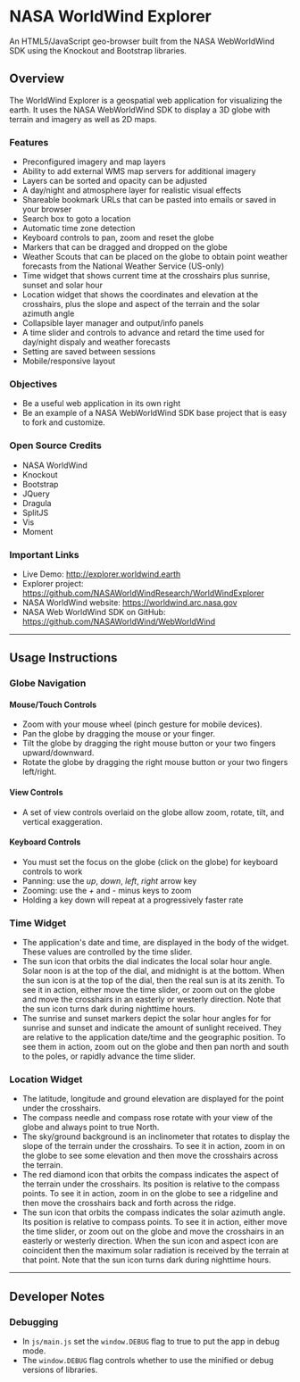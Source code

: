 # NASA WorldWind Explorer
An HTML5/JavaScript geo-browser built from the NASA WebWorldWind SDK using the Knockout and Bootstrap libraries.

## Overview
The WorldWind Explorer is a geospatial web application for visualizing the earth. 
It uses the NASA WebWorldWind SDK to display a 3D globe with terrain and imagery 
as well as 2D maps. 

### Features

- Preconfigured imagery and map layers
- Ability to add external WMS map servers for additional imagery
- Layers can be sorted and opacity can be adjusted
- A day/night and atmosphere layer for realistic visual effects
- Shareable bookmark URLs that can be pasted into emails or saved in your browser
- Search box to goto a location 
- Automatic time zone detection
- Keyboard controls to pan, zoom and reset the globe
- Markers that can be dragged and dropped on the globe
- Weather Scouts that can be placed on the globe to obtain point weather forecasts from the National Weather Service (US-only)
- Time widget that shows current time at the crosshairs plus sunrise, sunset and solar hour
- Location widget that shows the coordinates and elevation at the crosshairs, plus the slope and aspect of the terrain and the solar azimuth angle
- Collapsible layer manager and output/info panels
- A time slider and controls to advance and retard the time used for day/night dispaly and weather forecasts 
- Setting are saved between sessions
- Mobile/responsive layout

### Objectives
- Be a useful web application in its own right
- Be an example of a NASA WebWorldWind SDK base project that is easy to fork and customize.

### Open Source Credits
- NASA WorldWind
- Knockout
- Bootstrap
- JQuery
- Dragula
- SplitJS
- Vis
- Moment

### Important Links
- Live Demo: http://explorer.worldwind.earth
- Explorer project: https://github.com/NASAWorldWindResearch/WorldWindExplorer
- NASA WorldWind website: https://worldwind.arc.nasa.gov
- NASA Web WorldWind SDK on GitHub: https://github.com/NASAWorldWind/WebWorldWind

---

## Usage Instructions

### Globe Navigation

#### Mouse/Touch Controls
- Zoom with your mouse wheel (pinch gesture for mobile devices).
- Pan the globe by dragging the mouse or your finger. 
- Tilt the globe by dragging the right mouse button or your two fingers upward/downward.
- Rotate the globe by dragging the right mouse button or your two fingers left/right.

#### View Controls
- A set of view controls overlaid on the globe allow zoom, rotate, tilt, and vertical exaggeration.

#### Keyboard Controls
- You must set the focus on the globe (click on the globe) for keyboard controls to work
- Panning: use the _up_, _down_, _left_, _right_ arrow key
- Zooming: use the _+_ and _-_ minus keys to zoom
- Holding a key down will repeat at a progressively faster rate
 
### Time Widget
- The application's date and time, are displayed in the body of the widget. These values are controlled by the time slider.
- The sun icon that orbits the dial indicates the local solar hour angle. Solar noon is at the top of the dial, and midnight is at the bottom. When the sun icon is at the top of the dial, then the real sun is at its zenith. To see it in action, either move the time slider, or zoom out on the globe and move the crosshairs in an easterly or westerly direction. Note that the sun icon turns dark during nighttime hours.
- The sunrise and sunset markers depict the solar hour angles for for sunrise and sunset and indicate the amount of sunlight received. They are relative to the application date/time and the geographic position. To see them in action, zoom out on the globe and then pan north and south to the poles, or rapidly advance the time slider.

### Location Widget
- The latitude, longitude and ground elevation are displayed for the point under the crosshairs.
- The compass needle and compass rose rotate with your view of the globe and always point to true North.
- The sky/ground background is an inclinometer that rotates to display the slope of the terrain under the crosshairs. To see it in action, zoom in on the globe to see some elevation and then move the crosshairs across the terrain.
- The red diamond icon that orbits the compass indicates the aspect of the terrain under the crosshairs. Its position is relative to the compass points. To see it in action, zoom in on the globe to see a ridgeline and then move the crosshairs back and forth across the ridge.
- The sun icon that orbits the compass indicates the solar azimuth angle. Its position is relative to compass points. To see it in action, either move the time slider, or zoom out on the globe and move the crosshairs in an easterly or westerly direction. When the sun icon and aspect icon are coincident then the maximum solar radiation is received by the terrain at that point. Note that the sun icon turns dark during nighttime hours.

---

## Developer Notes

### Debugging
- In `js/main.js` set the `window.DEBUG` flag to true to put the app in debug mode.
- The `window.DEBUG` flag controls whether to use the minified or debug versions of libraries.
